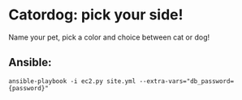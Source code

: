 # Catordog: pick your side!

Name your pet, pick a color and choice between cat or dog!

## Ansible:

	ansible-playbook -i ec2.py site.yml --extra-vars="db_password={password}"
